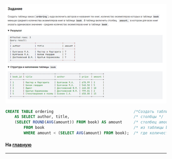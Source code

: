 

<img src="../art/1.5.9.task.png" alt="solution" >

```sql
CREATE TABLE ordering                                   /*Создать таблицу заказ (ordering) */
    AS SELECT author, title,                            /* столбцы */
    (SELECT ROUND(AVG(amount)) FROM book) AS amount     /* столбец amount как среднее значение из таблицы book*/
        FROM book                                       /* из таблицы book */
        WHERE amount < (SELECT AVG(amount) FROM book);  /* где количество меньше среднего (убираем лишние строки) */
```

#### На [главную](https://github.com/BEPb/stepik_sql#readme)

---

